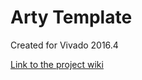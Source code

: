 # Arty Template <!-- Replace this line with the project name -->
Created for Vivado 2016.4

[Link to the project wiki](https://reference.digilentinc.com/doku.php)

